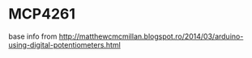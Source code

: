 # MCP4261
base info from http://matthewcmcmillan.blogspot.ro/2014/03/arduino-using-digital-potentiometers.html

